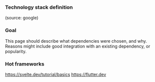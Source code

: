 ### Technology stack definition

(source: google)


### Goal

This page should describe what dependencies were chosen, and why. Reasons might include good integration with an existing dependency, or popularity.

### Hot frameworks
https://svelte.dev/tutorial/basics
https://flutter.dev